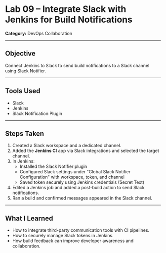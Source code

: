 # Lab 09 – Integrate Slack with Jenkins for Build Notifications

**Category:** DevOps Collaboration

---

## Objective

Connect Jenkins to Slack to send build notifications to a Slack channel using Slack Notifier.

---

## Tools Used

- Slack
- Jenkins
- Slack Notification Plugin

---

## Steps Taken

1. Created a Slack workspace and a dedicated channel.
2. Added the **Jenkins CI** app via Slack integrations and selected the target channel.
3. In Jenkins:
   - Installed the Slack Notifier plugin
   - Configured Slack settings under "Global Slack Notifier Configuration" with workspace, token, and channel
   - Saved token securely using Jenkins credentials (Secret Text)
4. Edited a Jenkins job and added a post-build action to send Slack notifications.
5. Ran a build and confirmed messages appeared in the Slack channel.

---

## What I Learned

- How to integrate third-party communication tools with CI pipelines.
- How to securely manage Slack tokens in Jenkins.
- How build feedback can improve developer awareness and collaboration.
